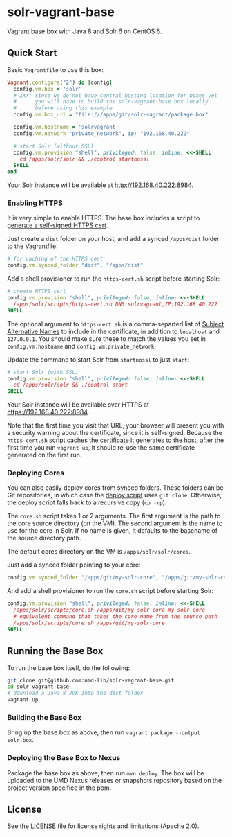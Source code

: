 # solr-vagrant-base

Vagrant base box with Java 8 and Solr 6 on CentOS 6.

## Quick Start

Basic `Vagrantfile` to use this box:

```ruby
Vagrant.configure("2") do |config|
  config.vm.box = 'solr'
  # XXX: since we do not have central hosting location for boxes yet
  #      you will have to build the solr-vagrant base box locally
  #      before using this example
  config.vm.box_url = "file:///apps/git/solr-vagrant/package.box"

  config.vm.hostname = 'solrvagrant'
  config.vm.network "private_network", ip: "192.168.40.222"

  # start Solr (without SSL)
  config.vm.provision "shell", privileged: false, inline: <<-SHELL
    cd /apps/solr/solr && ./control startnossl
  SHELL
end
```

Your Solr instance will be available at <http://192.168.40.222:8984>.

### Enabling HTTPS

It is very simple to enable HTTPS. The base box includes a script to [generate a self-signed HTTPS cert](files/https-cert.sh).

Just create a `dist` folder on your host, and add a synced `/apps/dist` folder to the Vagrantfile:

```ruby
# for caching of the HTTPS cert
config.vm.synced_folder "dist", "/apps/dist"
```

Add a shell provisioner to run the `https-cert.sh` script before starting Solr:

```ruby
# create HTTPS cert
config.vm.provision "shell", privileged: false, inline: <<-SHELL
  /apps/solr/scripts/https-cert.sh DNS:solrvagrant,IP:192.168.40.222
SHELL
```

The optional argument to `https-cert.sh` is a comma-separted list of [Subject Alternative Names] to include in the certificate, in addition to `localhost` and `127.0.0.1`. You should make sure these to match the values you set in `config.vm.hostname` and `config.vm.private_network`.

Update the command to start Solr from `startnossl` to just `start`:

```ruby
# start Solr (with SSL)
config.vm.provision "shell", privileged: false, inline: <<-SHELL
  cd /apps/solr/solr && ./control start
SHELL
```

Your Solr instance will be available over HTTPS at <https://192.168.40.222:8984>. 

Note that the first time you visit that URL, your browser will present you with a security warning about the certificate, since it is self-signed. Because the `https-cert.sh` script caches the certificate it generates to the host, after the first time you run `vagrant up`, it should re-use the same certificate generated on the first run.

### Deploying Cores

You can also easily deploy cores from synced folders. These folders can be Git repositories, in which case the [deploy script](files/core.sh) uses `git clone`. Otherwise, the deploy script falls back to a recursive copy (`cp -rp`).

The `core.sh` script takes 1 or 2 arguments. The first argument is the path to the core source directory (on the VM). The second argument is the name to use for the core in Solr. If no name is given, it defaults to the basename of the source directory path.

The default cores directory on the VM is `/apps/solr/solr/cores`.

Just add a synced folder pointing to your core:

```ruby
config.vm.synced_folder "/apps/git/my-solr-core", "/apps/git/my-solr-core"
```

And add a shell provisioner to run the `core.sh` script before starting Solr:

```ruby
config.vm.provision "shell", privileged: false, inline: <<-SHELL
  /apps/solr/scripts/core.sh /apps/git/my-solr-core my-solr-core
  # equivalent command that takes the core name from the source path
  /apps/solr/scripts/core.sh /apps/git/my-solr-core
SHELL
```

## Running the Base Box

To run the base box itself, do the following:

```bash
git clone git@github.com:umd-lib/solr-vagrant-base.git
cd solr-vagrant-base
# download a Java 8 JDK into the dist folder
vagrant up
```

### Building the Base Box

Bring up the base box as above, then run `vagrant package --output solr.box`.

### Deploying the Base Box to Nexus

Package the base box as above, then run `mvn deploy`. The box will be uploaded to the UMD Nexus releases or snapshots repository based on the project version specified in the pom.

## License

See the [LICENSE](LICENSE.md) file for license rights and limitations (Apache 2.0).

[Subject Alternative Names]: https://en.wikipedia.org/wiki/Subject_Alternative_Name
